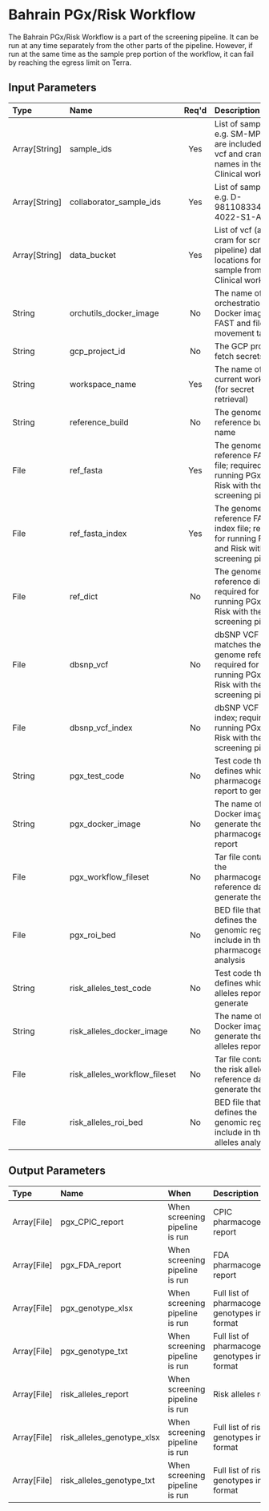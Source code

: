 # Bahrain PGx/Risk Workflow

The Bahrain PGx/Risk Workflow is a part of the screening pipeline. It can be run at any time separately from the other parts of the pipeline. However, if run at the same time as the sample prep portion of the workflow, it can fail by reaching the egress limit on Terra.

## Input Parameters

| Type | Name | Req'd | Description | Default Value |
| :--- | :--- | :---: | :--- | :--- |
| Array[String] | sample_ids | Yes | List of sample IDs, e.g. SM-MPPD5; are included in the vcf and cram file names in the iCGD Clinical workspace | |
| Array[String] | collaborator_sample_ids  | Yes | List of sample IDs, e.g. D-981108334-BH-4022-S1-A | |
| Array[String] | data_bucket | Yes | List of vcf (and cram for screening pipeline) data locations for each sample from iCGD Clinical workspace | |
| String | orchutils_docker_image | No | The name of the orchestration utils Docker image for FAST and file movement tasks | "us-central1-docker.pkg.dev/mgb-lmm-gcp-infrast-1651079146/mgbpmbiofx/orchutils:20240625" |
| String | gcp_project_id | No | The GCP project to fetch secrets from | "mgb-lmm-gcp-infrast-1651079146" |
| String | workspace_name | Yes | The name of the current workspace (for secret retrieval) | |
| String | reference_build | No | The genome reference build name | "GRCh38" |
| File | ref_fasta | Yes | The genome reference FASTA file; required for running PGx and Risk with the screening pipeline | |
| File | ref_fasta_index | Yes | The genome reference FAST index file; required for running PGx and Risk with the screening pipeline | |
| File | ref_dict | No | The genome reference dict file; required for running PGx and Risk with the screening pipeline | |
| File | dbsnp_vcf | No | dbSNP VCF file that matches the genome reference; required for running PGx and Risk with the screening pipeline | |
| File | dbsnp_vcf_index | No | dbSNP VCF file index; required for running PGx and Risk with the screening pipeline | |
| String | pgx_test_code | No | Test code that defines which pharmacogenomics report to generate | "lmPGX-pnlC_L" |
| String | pgx_docker_image | No | The name of the Docker image to generate the pharmacogenomics report | "us-central1-docker.pkg.dev/mgb-lmm-gcp-infrast-1651079146/mgbpmbiofx/pgx:dev-v3" |
| File | pgx_workflow_fileset | No | Tar file containing the pharmacogenomics reference data to generate the report | "gs://lmm-reference-data/pgx/lmPGX-pnlC_L_files-20220118.tar" |
| File | pgx_roi_bed | No | BED file that defines the genomic regions to include in the pharmacogenomics analysis | "gs://lmm-reference-data/pgx/lmPGX-pnlC_L_genotyping-chr-20220118.bed" |
| String | risk_alleles_test_code | No | Test code that defines which risk alleles report to generate | "lmRISK-pnlB_L" |
| String | risk_alleles_docker_image | No | The name of the Docker image to generate the risk alleles report | "us-central1-docker.pkg.dev/mgb-lmm-gcp-infrast-1651079146/mgbpmbiofx/risk:20240129" |
| File | risk_alleles_workflow_fileset | No | Tar file containing the risk alleles reference data to generate the report | "gs://lmm-reference-data/risk/lmRISK-pnlB_L_20230105.tar" |
| File | risk_alleles_roi_bed | No | BED file that defines the genomic regions to include in the risk alleles analysis | "gs://lmm-reference-data/risk/lmRISK-pnlB_L_genotyping-chr_20230628.bed" |

## Output Parameters

| Type | Name | When | Description |
| :--- | :--- | :--- | :--- |
| Array[File] | pgx_CPIC_report | When screening pipeline is run | CPIC pharmacogenomics report |
| Array[File] | pgx_FDA_report | When screening pipeline is run | FDA pharmacogenomics report |
| Array[File] | pgx_genotype_xlsx | When screening pipeline is run | Full list of pharmacogenomics genotypes in XLSX format |
| Array[File] | pgx_genotype_txt | When screening pipeline is run | Full list of pharmacogenomics genotypes in TSV format |
| Array[File] | risk_alleles_report | When screening pipeline is run | Risk alleles report |
| Array[File] | risk_alleles_genotype_xlsx | When screening pipeline is run | Full list of risk allele genotypes in XLSX format |
| Array[File] | risk_alleles_genotype_txt | When screening pipeline is run | Full list of risk allele genotypes in TSV format |
